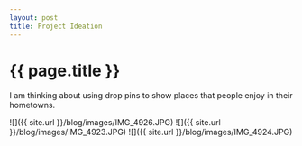 ```yaml
---
layout: post
title: Project Ideation
---
```


{{ page.title }}
================

<p class="meta">

I am thinking about using drop pins to show places that people enjoy in their hometowns. 

![]({{ site.url }}/blog/images/IMG_4926.JPG)
![]({{ site.url }}/blog/images/IMG_4923.JPG)
![]({{ site.url }}/blog/images/IMG_4924.JPG)



